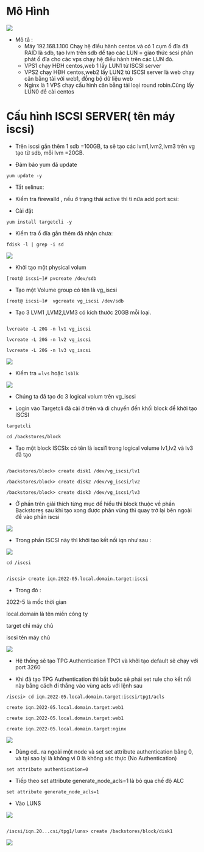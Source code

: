 # Mô Hình

<img src="imgservices/1701.png">

- Mô tả :
  - Máy 192.168.1.100 Chạy hệ điều hành centos và có 1 cụm ổ đĩa đã RAID là sdb, tạo lvm trên sdb để tạo các LUN = giao thức scsi phân phát ổ đĩa cho các vps chạy hệ điều hành trên các LUN đó.
  - VPS1 chạy HĐH centos,web 1 lấy LUN1 từ ISCSI server
  - VPS2 chạy HĐH centos,web2 lấy LUN2 từ ISCSI server là web chạy cân bằng tải với web1, đồng bộ dữ liệu web
  - Nginx là 1 VPS chạy cấu hình cân bằng tải loại round robin.Cũng lấy LUN0 để cài centos

# Cấu hình ISCSI SERVER( tên máy iscsi)  

- Trên iscsi gắn thêm 1 sdb =100GB, ta sẽ tạo các lvm1,lvm2,lvm3 trên vg tạo từ sdb, mỗi lvm =20GB.

- Đảm bảo yum đã update

```
yum update -y

```
- Tắt selinux:

- Kiểm tra firewalld , nếu ở trạng thái active thì tí nữa add port scsi:

- Cài đặt 

```
yum install targetcli -y

```
- Kiểm tra ổ đĩa gắn thêm đã nhận chưa:

```
fdisk -l | grep -i sd

```

<img src="imgservices/1702.png">

- Khởi tạo một physical volum

```
[root@ iscsi~]# pvcreate /dev/sdb

```

- Tạo một Volume  group có tên là vg_iscsi

```
[root@ iscsi~]#  vgcreate vg_iscsi /dev/sdb
```
- Tạo 3 LVM1 ,LVM2,LVM3 có kích thước 20GB mỗi loại.

```

lvcreate -L 20G -n lv1 vg_iscsi

lvcreate -L 20G -n lv2 vg_iscsi

lvcreate -L 20G -n lv3 vg_iscsi

```
<img src="imgservices/1703.png">

- Kiểm tra =``lvs`` hoặc ``lsblk``

<img src="imgservices/1704.png">


- Chúng ta đã tạo đc 3 logical volum trên vg_iscsi

- Login vào Targetcli đã cài ở trên và di chuyển đến khối block để khởi tạo ISCSI

```
targetcli

cd /backstores/block

```

- Tạo một block ISCSIx có tên là iscsi1 trong logical volume lv1,lv2 và lv3 đã tạo

```

/backstores/block> create disk1 /dev/vg_iscsi/lv1

/backstores/block> create disk2 /dev/vg_iscsi/lv2

/backstores/block> create disk3 /dev/vg_iscsi/lv3

```
- Ở phần trên giải thích từng mục để hiểu thì block thuộc về phần Backstores sau khi tạo xong được phân vùng thì quay trở lại bên ngoài để vào phần iscsi

<img src="imgservices/1709.png">

- Trong phần ISCSI này thì khởi tạo kết nối iqn như sau :

<img src="imgservices/1710.png">

```
cd /iscsi

```

```

/iscsi> create iqn.2022-05.local.domain.target:iscsi

```
- Trong đó :

2022-5 là mốc thời gian

local.domain là tên miền công ty

target chỉ máy chủ

iscsi tên máy chủ

<img src="imgservices/1711.png">

- Hệ thống sẽ tạo TPG Authentication TPG1 và khởi tạo default sẽ chạy với port 3260

- Khi đã tạo TPG Authentication thì bắt buộc sẽ phải set rule cho kết nối này bằng cách đi thẳng vào vùng acls với lệnh sau

```
/iscsi> cd iqn.2022-05.local.domain.target:iscsi/tpg1/acls

create iqn.2022-05.local.domain.target:web1

create iqn.2022-05.local.domain.target:web1

create iqn.2022-05.local.domain.target:nginx

```
<img src="imgservices/1713.png">



- Dùng cd.. ra ngoài một node và set set attribute authentication bằng 0, và tại sao lại là không vì 0 là không xác thực (No Authentication)

```
set attribute authentication=0

```
- Tiếp theo set attribute generate_node_acls=1 là bỏ qua chế độ ALC

```
set attribute generate_node_acls=1

```
- Vào LUNS

<img src="imgservices/1714.png">

```

/iscsi/iqn.20...csi/tpg1/luns> create /backstores/block/disk1 

```

<img src="imgservices/1715.png">
